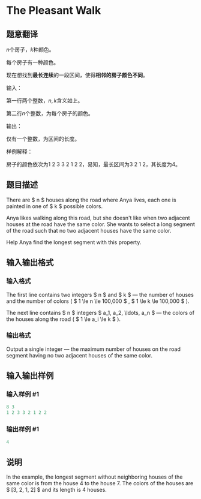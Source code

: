 # The Pleasant Walk

## 题意翻译

$n$个房子，$k$种颜色。

每个房子有一种颜色。

现在想找到**最长连续**的一段区间，使得**相邻的房子颜色不同**。

输入：

第一行两个整数，$n,k$含义如上。

第二行$n$个整数，为每个房子的颜色。

输出：

仅有一个整数，为区间的长度。

样例解释：

房子的颜色依次为1 2 3 3 2 1 2 2，易知，最长区间为3 2 1 2，其长度为4。

## 题目描述

There are $ n $ houses along the road where Anya lives, each one is painted in one of $ k $ possible colors.

Anya likes walking along this road, but she doesn't like when two adjacent houses at the road have the same color. She wants to select a long segment of the road such that no two adjacent houses have the same color.

Help Anya find the longest segment with this property.

## 输入输出格式

### 输入格式

The first line contains two integers $ n $ and $ k $ — the number of houses and the number of colors ( $ 1 \le n \le 100\,000 $ , $ 1 \le k \le 100\,000 $ ).

The next line contains $ n $ integers $ a_1, a_2, \ldots, a_n $ — the colors of the houses along the road ( $ 1 \le a_i \le k $ ).

### 输出格式

Output a single integer — the maximum number of houses on the road segment having no two adjacent houses of the same color.

## 输入输出样例

### 输入样例 #1

```cpp
8 3
1 2 3 3 2 1 2 2

```
### 输出样例 #1

```cpp
4

```
## 说明

In the example, the longest segment without neighboring houses of the same color is from the house 4 to the house 7. The colors of the houses are $ [3, 2, 1, 2] $ and its length is 4 houses.

